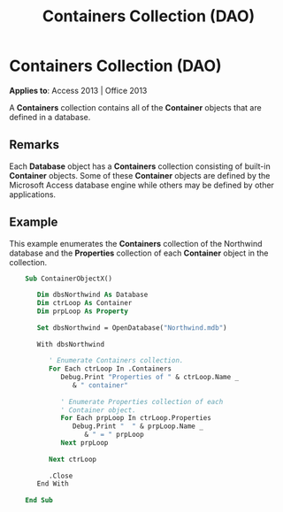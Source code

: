 ﻿---
title: Containers Collection (DAO)
TOCTitle: Containers Object
ms:assetid: 4996ee39-ea13-f560-3069-dd7bc6022119
ms:mtpsurl: https://msdn.microsoft.com/library/Ff193464(v=office.15)
ms:contentKeyID: 48544642
ms.date: 09/18/2015
mtps_version: v=office.15
---

# Containers Collection (DAO)

**Applies to**: Access 2013 | Office 2013

A **Containers** collection contains all of the **Container** objects that are defined in a database.

## Remarks

Each **Database** object has a **Containers** collection consisting of built-in **Container** objects. Some of these **Container** objects are defined by the Microsoft Access database engine while others may be defined by other applications.

## Example

This example enumerates the **Containers** collection of the Northwind database and the **Properties** collection of each **Container** object in the collection.

```vb
    Sub ContainerObjectX()
    
       Dim dbsNorthwind As Database
       Dim ctrLoop As Container
       Dim prpLoop As Property
    
       Set dbsNorthwind = OpenDatabase("Northwind.mdb")
    
       With dbsNorthwind
    
          ' Enumerate Containers collection.
          For Each ctrLoop In .Containers
             Debug.Print "Properties of " & ctrLoop.Name _
                & " container"
    
             ' Enumerate Properties collection of each
             ' Container object.
             For Each prpLoop In ctrLoop.Properties
                Debug.Print "  " & prpLoop.Name _
                   & " = " prpLoop
             Next prpLoop
    
          Next ctrLoop
    
          .Close
       End With
    
    End Sub
```
